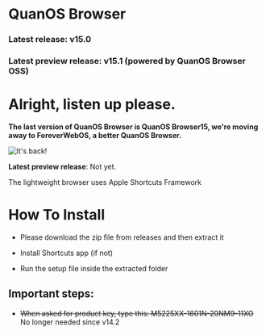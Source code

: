 # QuanOS Browser
### Latest release: v15.0
### Latest preview release: v15.1 (powered by QuanOS Browser OSS)

# Alright, listen up please.

**The last version of QuanOS Browser is QuanOS Browser15, we're moving away to ForeverWebOS, a better QuanOS Browser.**

![It's back!](https://github.com/user-attachments/assets/b65086db-f051-443b-8a16-429128f5400e)

**Latest preview release**: Not yet.

The lightweight browser uses Apple Shortcuts Framework

# How To Install
- Please download the zip file from releases and then extract it

- Install Shortcuts app (if not)

- Run the setup file inside the extracted folder

## Important steps:

- ~~When asked for product key, type this: M5225XX-1601N-20NM9-11XO~~ No longer needed since v14.2
